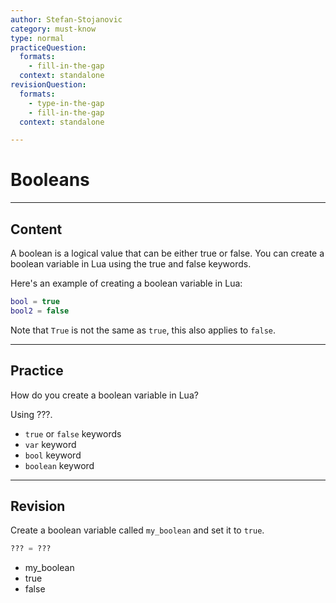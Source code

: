 ```yaml
---
author: Stefan-Stojanovic
category: must-know
type: normal
practiceQuestion:
  formats:
    - fill-in-the-gap
  context: standalone
revisionQuestion:
  formats:
    - type-in-the-gap
    - fill-in-the-gap
  context: standalone

---
```


# Booleans

---
## Content

A boolean is a logical value that can be either true or false. You can create a boolean variable in Lua using the true and false keywords.

Here's an example of creating a boolean variable in Lua:
```lua
bool = true
bool2 = false
```

Note that `True` is not the same as `true`, this also applies to `false`.

---
## Practice

How do you create a boolean variable in Lua?

Using ???.

- `true` or `false` keywords
- `var` keyword
- `bool` keyword
- `boolean` keyword


---
## Revision

Create a boolean variable called `my_boolean` and set it to `true`.

```lua
??? = ???
```

- my_boolean
- true
- false

